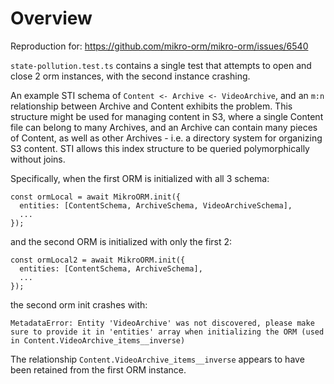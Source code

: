 # Overview

Reproduction for: https://github.com/mikro-orm/mikro-orm/issues/6540

`state-pollution.test.ts` contains a single test that attempts to open and close 2 orm instances, with the second instance crashing.

An example STI schema of  `Content <- Archive <- VideoArchive`, and an `m:n` relationship between Archive and Content exhibits the problem. This structure might be used for managing content in S3, where a single Content file can belong to many Archives, and an Archive can contain many pieces of Content, as well as other Archives - i.e. a directory system for organizing S3 content. STI allows this index structure to be queried polymorphically without joins.

Specifically, when the first ORM is initialized with all 3 schema:

```
const ormLocal = await MikroORM.init({
  entities: [ContentSchema, ArchiveSchema, VideoArchiveSchema],
  ...
});
```

and the second ORM is initialized with only the first 2:

```
const ormLocal2 = await MikroORM.init({
  entities: [ContentSchema, ArchiveSchema],
  ...
});
```

the second orm init crashes with:

 `MetadataError: Entity 'VideoArchive' was not discovered, please make sure to provide it in 'entities' array when initializing the ORM (used in Content.VideoArchive_items__inverse)`

 The relationship `Content.VideoArchive_items__inverse` appears to have been retained from the first ORM instance.
